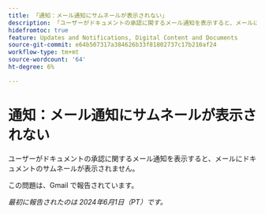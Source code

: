 ```yaml
---
title: 「通知：メール通知にサムネールが表示されない」
description: 「ユーザーがドキュメントの承認に関するメール通知を表示すると、メールにドキュメントのサムネールが表示されません。」
hidefromtoc: true
feature: Updates and Notifications, Digital Content and Documents
source-git-commit: e64b507317a384626b33f81802737c17b210af24
workflow-type: tm+mt
source-wordcount: '64'
ht-degree: 6%

---
```



# 通知：メール通知にサムネールが表示されない

ユーザーがドキュメントの承認に関するメール通知を表示すると、メールにドキュメントのサムネールが表示されません。

この問題は、Gmail で報告されています。

_最初に報告されたのは 2024年6月1日（PT）です。_
